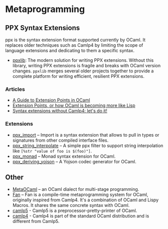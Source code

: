# Metaprogramming

## PPX Syntax Extensions

ppx is the syntax extension format supported currently by OCaml. It replaces older techniques such as Camlp4 by limiting the scope of language extensions and dedicating to them a specific syntax.

* [ppxlib](https://github.com/ocaml-ppx/ppxlib): The modern solution for writing PPX extensions. Without this library, writing PPX
extensions is fragile and breaks with OCaml version changes. `ppxlib` merges several older projects together to provide a complete
platform for writing efficient, resilient PPX extensions.

### Articles

* [A Guide to Extension Points in OCaml](http://whitequark.org/blog/2014/04/16/a-guide-to-extension-points-in-ocaml/)
* [Extension Points, or how OCaml is becoming more like Lisp](https://blogs.janestreet.com/extension-points-or-how-ocaml-is-becoming-more-like-lisp)
* [Syntax extensions without Camlp4: let's do it!](http://www.lexifi.com/blog/syntax-extensions-without-camlp4-lets-do-it)

### Extensions

* [ppx_import](https://github.com/whitequark/ppx_import)  – Import is a syntax extension that allows to pull in types or signatures from other compiled interface files.
* [ppx_string_interpolate](https://github.com/sheijk/ppx_string_interpolate)  – A simple ppx filter to support string interpolation like `[%str "value of foo is $(foo)"]`.
* [ppx_monad](https://github.com/rizo/ppx_monad)  – Monad syntax extension for OCaml.
* [ppx_deriving_yojson](https://github.com/whitequark/ppx_deriving_yojson)  – A Yojson codec generator for OCaml.

## Other

* [MetaOCaml](http://okmij.org/ftp/ML/MetaOCaml.html)  – an OCaml dialect for multi-stage programming.
* [Fan](http://thinkinginmeta.com/Fan)  – Fan is a compile-time metaprogramming system for OCaml, originally inspired from Camlp4. It's a combination of OCaml and Lispy Macros. It shares the same concrete syntax with OCaml.
* [camlp5](http://camlp5.gforge.inria.fr/)  - Camlp5 is a preprocessor-pretty-printer of OCaml.
* [camlp4](http://caml.inria.fr/pub/docs/manual-camlp4/manual002.html)  - Camlp4 is part of the standard OCaml distribution and is different from Camlp5.

